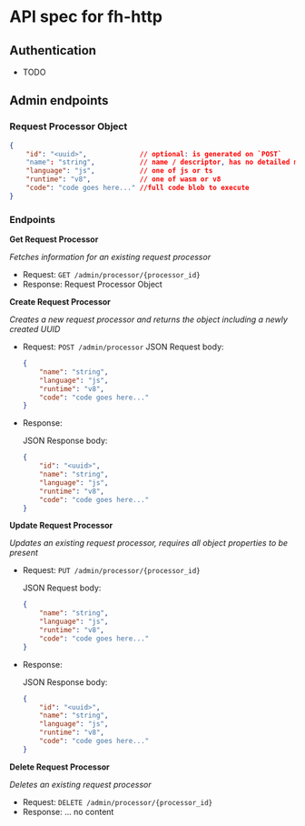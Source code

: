 # API spec for fh-http

## Authentication
- TODO

## Admin endpoints

### Request Processor Object

```json
{
    "id": "<uuid>",             // optional: is generated on `POST`
    "name": "string",           // name / descriptor, has no detailed meaning
    "language": "js",           // one of js or ts
    "runtime": "v8",            // one of wasm or v8
    "code": "code goes here..." //full code blob to execute
}
```

### Endpoints
**Get Request Processor**

*Fetches information for an existing request processor*

- Request: `GET /admin/processor/{processor_id}`
- Response: Request Processor Object

**Create Request Processor**

*Creates a new request processor and returns the object including a newly created UUID*

- Request: `POST /admin/processor`
    JSON Request body:
    ```json
    {
        "name": "string",
        "language": "js",
        "runtime": "v8",
        "code": "code goes here..."
    }
    ```

- Response:

    JSON Response body:
    ```json
    {
        "id": "<uuid>",
        "name": "string",
        "language": "js",
        "runtime": "v8",
        "code": "code goes here..."
    }
    ```

**Update Request Processor**

*Updates an existing request processor, requires all object properties to be present*

- Request: `PUT /admin/processor/{processor_id}`

    JSON Request body:
    ```json
    {
        "name": "string",
        "language": "js",
        "runtime": "v8",
        "code": "code goes here..."
    }
    ```

- Response:

    JSON Response body:
    ```json
    {
        "id": "<uuid>",
        "name": "string",
        "language": "js",
        "runtime": "v8",
        "code": "code goes here..."
    }
    ```

**Delete Request Processor**

*Deletes an existing request processor*

- Request: `DELETE /admin/processor/{processor_id}`
- Response: ... no content